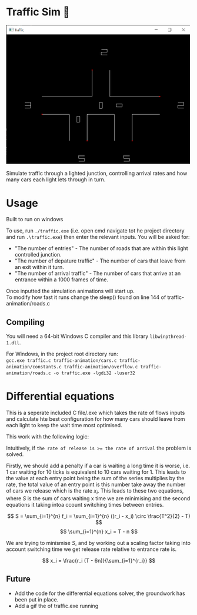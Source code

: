 # Traffic Sim 🚦

<img src="./media/traffic-example.png" alt="crosstown-traffic" width="500" />

Simulate traffic through a lighted junction, controlling arrival rates and how many cars each light lets through in turn.

# Usage
Built to run on windows

To use, run `./traffic.exe` (i.e. open cmd navigate tot he project directory and run `.\traffic.exe`) then enter the relevant inputs. You will be asked for:

<ul>
<li>"The number of entries" - The number of roads that are within this light controlled junction.</li>
<li>"The number of depature traffic" - The number of cars that leave from an exit within it turn.</li>
<li>"The number of arrival traffic" - The number of cars that arrive at an entrance within a 1000 frames of time.</li>
</ul>

Once inputted the simulation animations will start up.  
To modify how fast it runs change the sleep() found on  line 144 of traffic-animation/roads.c

## Compiling

You will need a 64-bit Windows C compiler and this library `libwinpthread-1.dll`.  

For Windows, in the project root directory run:  
`gcc.exe traffic.c traffic-animation/cars.c traffic-animation/constants.c traffic-animation/overflow.c traffic-animation/roads.c -o traffic.exe -lgdi32 -luser32`

# Differential equations

This is a seperate included C file/.exe which takes the rate of flows inputs and calculate hte best configuration for how many cars should leave from each light to keep the wait time most optimised.

This work with the following logic:

Intuitively, if `the rate of release is >= the rate of arrival` the problem is solved.

Firstly, we should add a penalty if a car is waiting a long time it is worse, i.e. 1 car waiting for 10 ticks is equivalent to 10 cars waiting for 1. This leads to the value at each entry point being the sum of the series multiplies by the rate, the total value of an entry point is this number take away the number of cars we release which is the rate $x_i$. This leads to these two equations, where $S$ is the sum of cars waiting x time we are minimising and the second equations it taking intoa ccount switching times between entries.

$$
S = \sum_{i=1}^{n} f_i = \sum_{i=1}^{n} ((r_i  - x_i) \circ \frac{T^2}{2} - T)
$$
$$
\sum_{i=1}^{n} x_i = T - n
$$

We are trying to minismise $S$, and by working out a scaling factor taking into account switching time we get release rate relative to entrance rate is. 

$$
x_i = \frac{r_i (T - 6n)}{\sum_{i=1}^{r_i}}
$$

## Future
<ul>
<li>Add the code for the  differential equations solver, the groundwork has been put in place.</li>
<li>Add a gif the of traffic.exe running</li>
</ul>
